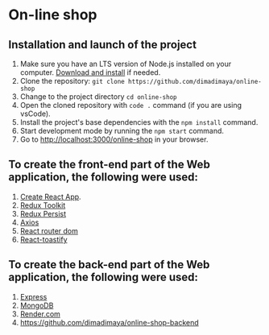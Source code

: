 # On-line shop

## Installation and launch of the project

1. Make sure you have an LTS version of Node.js installed on your computer. [Download and install](https://nodejs.org/en) if needed.
2. Clone the repository: `git clone https://github.com/dimadimaya/online-shop`
3. Change to the project directory `cd online-shop`
4. Open the cloned repository with `code .` command (if you are using vsCode).
5. Install the project's base dependencies with the `npm install` command.
6. Start development mode by running the `npm start` command.
7. Go to [http://localhost:3000/online-shop](http://localhost:3000/online-shop) in your browser.

## To create the front-end part of the Web application, the following were used:

1. [Create React App](https://github.com/facebook/create-react-app).
2. [Redux Toolkit](https://redux-toolkit.js.org/introduction/getting-started)
3. [Redux Persist](https://www.npmjs.com/package/redux-persist#basic-usage)
4. [Axios](https://axios-http.com/ru/docs/intro)
6. [React router dom](https://reactrouter.com/en/main/start/tutorial)
7. [React-toastify](https://fkhadra.github.io/react-toastify/introduction)

## To create the back-end part of the Web application, the following were used:

1. [Express](https://expressjs.com/en/5x/api.html)
2. [MongoDB](https://www.mongodb.com/)
3. [Render.com](https://render.com/)
4. https://github.com/dimadimaya/online-shop-backend
